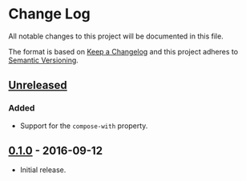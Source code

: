 # Change Log
All notable changes to this project will be documented in this file.

The format is based on [Keep a Changelog](http://keepachangelog.com/)
and this project adheres to [Semantic Versioning](http://semver.org/).

## [Unreleased]
### Added
  * Support for the `compose-with` property.

## [0.1.0] - 2016-09-12
  * Initial release.

[Unreleased]: https:///github.com/pascalduez/stylelint-config-css-modules/compare/0.1.0...HEAD
[0.1.0]: https:///github.com/pascalduez/stylelint-config-css-modules/tags/0.1.0
